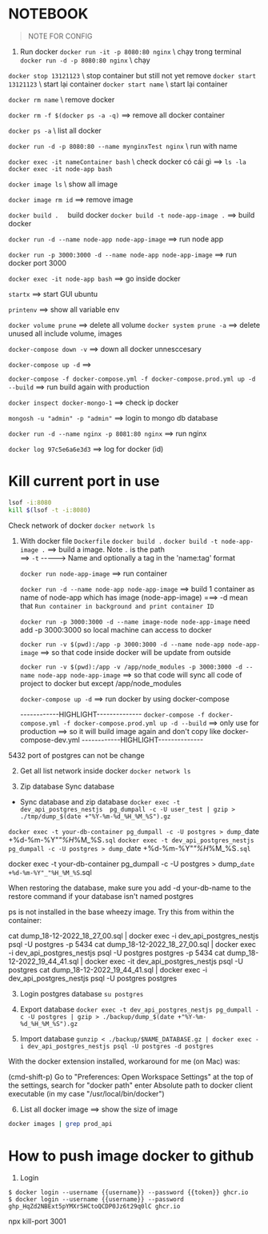 # NOTEBOOK

> NOTE FOR CONFIG

1. Run docker
`docker run -it -p 8080:80 nginx` \\ chạy trong terminal
`docker run -d -p 8080:80 nginx` \\ chạy 

`docker stop 13121123` \\ stop container but still not yet remove
`docker start 13121123` \\ start lại container
`docker start name` \\ start lại container


`docker rm name` \\ remove docker

`docker rm -f $(docker ps -a -q)`  ==> remove all docker container


`docker ps -a` \\ list all docker


`docker run -d -p 8080:80 --name mynginxTest nginx`  \\ run with name

`docker exec -it nameContainer bash` \\ check docker có cái gì  ==> `ls -la`
`docker exec -it node-app bash`




`docker image ls` \\ show all image

`docker image rm id` ==> remove image

`docker build .  `  build docker
`docker build -t node-app-image .` ==> build docker



`docker run -d --name node-app node-app-image` ==> run node app


`docker run -p 3000:3000 -d --name node-app node-app-image` ==> run docker port 3000


`docker exec -it node-app bash` ==> go inside docker 


`startx` ==> start GUI ubuntu


`printenv` ==> show all variable env

`docker volume prune` ==> delete all volume
`docker system prune -a` ==> delete unused all include volume, images


`docker-compose down -v` ==> down all docker unnesccesary


`docker-compose up -d` ==> 

`docker-compose -f docker-compose.yml -f docker-compose.prod.yml up -d --build` ==> run build again with production


`docker inspect docker-mongo-1` ==> check ip docker 



`mongosh -u "admin" -p "admin"` ==> login to mongo db database


`docker run -d --name nginx -p 8081:80 nginx` ==> run nginx 


`docker log 97c5e6a6e3d3`  ==> log for docker (id)

# Kill current port in use
```bash
lsof -i:8080
kill $(lsof -t -i:8080)
```


Check network of docker
`docker network ls`


1. With docker file `Dockerfile`
    `docker build .`
    `docker build -t node-app-image .` ==> build a image. Note `.` is the path  
        ==> `-t` ----->  Name and optionally a tag in the 'name:tag' format


    `docker run node-app-image` ==> run container

    `docker run -d --name node-app node-app-image`  ==> build 1 container as name of node-app which has image (node-app-image)
    ===> -d mean that `Run container in background and print container ID`

    `docker run -p 3000:3000 -d --name image-node node-app-image` need add -p 3000:3000 so local machine can access to docker


    `docker run -v $(pwd):/app -p 3000:3000 -d --name node-app node-app-image`  ==> so that code inside docker will be update 
    from outside 


    `docker run -v $(pwd):/app -v /app/node_modules -p 3000:3000 -d --name node-app node-app-image` ==> so that code will sync all code of project to docker but except /app/node_modules


    `docker-compose up -d` ==> run docker by using docker-compose

    ------------HIGHLIGHT--------------
    `docker-compose -f docker-compose.yml -f docker-compose.prod.yml up -d --build` 
    ==> only use for production  ==> so it will build image again and don't copy like docker-compose-dev.yml
    ------------HIGHLIGHT--------------




5432 port of postgres can not be change



2. Get all list network inside docker  `docker network ls`





3. Zip database
Sync database
- Sync database and zip database
`docker exec -t dev_api_postgres_nestjs  pg_dumpall -c -U user_test | gzip > ./tmp/dump_$(date +"%Y-%m-%d_%H_%M_%S").gz`

`docker exec -t your-db-container pg_dumpall -c -U postgres > dump_`date +%d-%m-%Y"_"%H_%M_%S`.sql`
`docker exec -t dev_api_postgres_nestjs pg_dumpall -c -U postgres > dump_`date +%d-%m-%Y"_"%H_%M_%S`.sql`


docker exec -t your-db-container pg_dumpall -c -U postgres > dump_`date +%d-%m-%Y"_"%H_%M_%S`.sql



When restoring the database, make sure you add -d your-db-name to the restore command if your database isn't named postgres


ps is not installed in the base wheezy image. Try this from within the container:



cat dump_18-12-2022_18_27_00.sql | docker exec -i dev_api_postgres_nestjs psql -U postgres -p 5434
cat dump_18-12-2022_18_27_00.sql | docker exec -i dev_api_postgres_nestjs psql -U postgres postgres -p 5434
cat dump_18-12-2022_19_44_41.sql | docker exec -it dev_api_postgres_nestjs psql -U postgres
cat dump_18-12-2022_19_44_41.sql | docker exec -i dev_api_postgres_nestjs psql -U postgres postgres



3. Login postgres database
`su postgres`

4. Export database
`docker exec -t dev_api_postgres_nestjs pg_dumpall -c -U postgres | gzip > ./backup/dump_$(date +"%Y-%m-%d_%H_%M_%S").gz`

5. Import database
`gunzip < ./backup/$NAME_DATABASE.gz | docker exec -i dev_api_postgres_nestjs psql -U postgres -d postgres`





With the docker extension installed, workaround for me (on Mac) was:

(cmd-shift-p)
Go to "Preferences: Open Workspace Settings"
at the top of the settings, search for "docker path"
enter Absolute path to docker client executable (in my case "/usr/local/bin/docker")

6. List all docker image ==> show the size of image
``` bash
docker images | grep prod_api
```

# How to push image docker to github
1. Login
```
$ docker login --username {{username}} --password {{token}} ghcr.io
$ docker login --username {{username}} --password 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 ghcr.io
```
npx kill-port 3001
